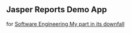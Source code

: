 ## Jasper Reports Demo App  
  
for [Software Engineering My part in its downfall ](http://nsavagejvm.netlify.com/)